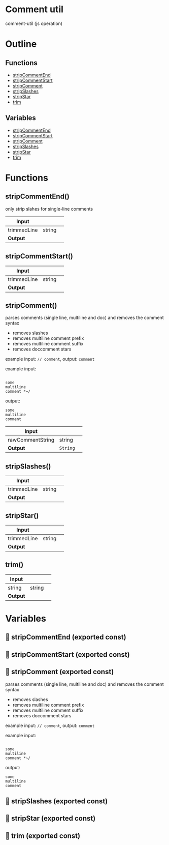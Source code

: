 # Comment util

comment-util (js operation)



# Outline

## Functions

- [stripCommentEnd](#stripCommentEnd)
- [stripCommentStart](#stripCommentStart)
- [stripComment](#stripComment)
- [stripSlashes](#stripSlashes)
- [stripStar](#stripStar)
- [trim](#trim)

## Variables

- [stripCommentEnd](#stripcommentend)
- [stripCommentStart](#stripcommentstart)
- [stripComment](#stripcomment)
- [stripSlashes](#stripslashes)
- [stripStar](#stripstar)
- [trim](#trim)



# Functions

## stripCommentEnd()

only strip slahes for single-line comments


| Input      |    |    |
| ---------- | -- | -- |
| trimmedLine | string |  |
| **Output** |    |    |



## stripCommentStart()

| Input      |    |    |
| ---------- | -- | -- |
| trimmedLine | string |  |
| **Output** |    |    |



## stripComment()

parses comments (single line, multiline and doc) and removes the comment syntax

- removes slashes
- removes multiline comment prefix
- removes multiline comment suffix
- removes doccomment stars

example input: `// comment`, output: `comment`

example input:
```

some
multiline
comment *~/
```
output:
```
some
multiline
comment
```


| Input      |    |    |
| ---------- | -- | -- |
| rawCommentString | string |  |
| **Output** | `String`   |    |



## stripSlashes()

| Input      |    |    |
| ---------- | -- | -- |
| trimmedLine | string |  |
| **Output** |    |    |



## stripStar()

| Input      |    |    |
| ---------- | -- | -- |
| trimmedLine | string |  |
| **Output** |    |    |



## trim()

| Input      |    |    |
| ---------- | -- | -- |
| string | string |  |
| **Output** |    |    |


# Variables

## 📄 stripCommentEnd (exported const)

## 📄 stripCommentStart (exported const)

## 📄 stripComment (exported const)

parses comments (single line, multiline and doc) and removes the comment syntax

- removes slashes
- removes multiline comment prefix
- removes multiline comment suffix
- removes doccomment stars

example input: `// comment`, output: `comment`

example input:
```

some
multiline
comment *~/
```
output:
```
some
multiline
comment
```


## 📄 stripSlashes (exported const)

## 📄 stripStar (exported const)

## 📄 trim (exported const)

